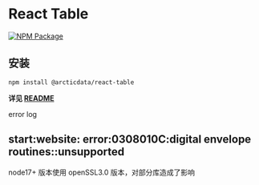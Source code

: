 # React Table

[![NPM Package](https://img.shields.io/npm/v/@arcticdata/react-table?style=flat-square)](https://www.npmjs.com/package/@arcticdata/react-table)

## 安装

`npm install @arcticdata/react-table`

**详见 [README](./packages/ali-react-table/README.md)**

error log

## start:website: error:0308010C:digital envelope routines::unsupported
node17+ 版本使用 openSSL3.0 版本，对部分库造成了影响

